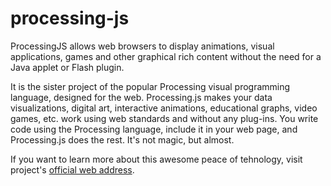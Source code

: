 # processing-js
ProcessingJS allows web browsers to display animations, visual applications, games and other graphical rich content without the need for a Java applet or Flash plugin. 

It is the sister project of the popular Processing visual programming language, designed for the web. Processing.js makes your data visualizations, digital art, interactive animations, educational graphs, video games, etc. work using web standards and without any plug-ins. You write code using the Processing language, include it in your web page, and Processing.js does the rest. It's not magic, but almost.

If you want to learn more about this awesome peace of tehnology, visit project's [official web address](http://processingjs.org/). 
